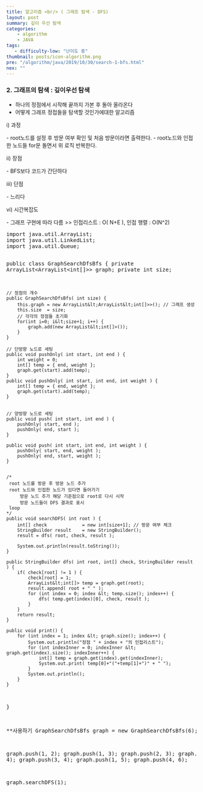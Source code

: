 ```yaml
---
title: 알고리즘 <br/> ( 그래프 탐색 - DFS)
layout: post
summary: 깊이 우선 탐색
categories: 
    - algorithm
    - JAVA
tags: 
   - difficulty-low: "난이도 중"
thumbnail: posts/icon-algorithm.png
pre: "/algorithm/java/2019/10/30/search-1-bfs.html"
nex: ""
---
```

### 2. 그래프의 탐색 : 깊이우선 탐색
 - 하나의 정점에서 시작해 끝까지 가본 후 돌아 올라온다
 - 어떻게 그래프 정접들을 탐색할 것인가에대한 알고리즘
   
<p class="bold-text"> i) 과정</p>
 - root노드를 설정 후 방문 여부 확인 및 처음 방문이라면 출력한다.
 - root노드와 인접한 노드들 for문 돌면서 위 로직 반복한다.

<p class="bold-text"> ii) 장점 </p>
 - BFS보다 코드가 간단하다
   
<p class="bold-text"> iii) 단점 </p>
 - 느리다

<p class="bold-text"> vi) 시간복잡도</p>
-  그래프 구현에 따라 다름 >>  인접리스트 : O( N+E ), 인접 행렬 : O(N^2)
<pre>
import java.util.ArrayList;
import java.util.LinkedList;
import java.util.Queue;

public class GraphSearchDfsBfs {
    private ArrayList&lt;ArrayList&lt;int[]>> graph;
    private int size;
    
    // 정점의 개수
    public GraphSearchDfsBfs( int size) {
        this.graph = new ArrayList&lt;ArrayList&lt;int[]>>(); // 그래프 생성
        this.size  = size;
        // 각각의 정점들 초기화
        for(int i=0; i&lt;size+1; i++) {
            graph.add(new ArrayList&lt;int[]>());
        }
    }
    
    // 단방향 노드로 세팅
    public void pushOnly( int start, int end ) {
        int weight = 0;
        int[] temp = { end, weight };
        graph.get(start).add(temp);
    }
    public void pushOnly( int start, int end, int weight ) {
        int[] temp = { end, weight };
        graph.get(start).add(temp);
    }
    
    
    // 양방향 노드로 세팅
    public void push( int start, int end ) {
        pushOnly( start, end );
        pushOnly( end, start );
    }
    
    public void push( int start, int end, int weight ) {
        pushOnly( start, end, weight );
        pushOnly( end, start, weight );
    }

    
    /* 
     root 노드를 방문 후 방문 노드 추가 
     root 노드와 인접한 노드가 있다면 들어가기 
         방문 노드 추가 해당 기준점으로 root로 다시 시작
         방문 노드들이 DFS 결과로 표시
     loop
    */
    public void searchDFS( int root ) {
        int[] check             = new int[size+1]; // 방문 여부 체크 
        StringBuilder result    = new StringBuilder();
        result = dfs( root, check, result );
        
        System.out.println(result.toString());
    }
    
    public StringBuilder dfs( int root, int[] check, StringBuilder result ) {
        if( check[root] != 1 ) {
            check[root] = 1;
            ArrayList&lt;int[]> temp = graph.get(root);
            result.append( root + " " );
            for (int index = 0; index &lt; temp.size(); index++) {
                dfs( temp.get(index)[0], check, result );
            }
        }
        return result;
    }
    
    public void print() {
        for (int index = 1; index &lt; graph.size(); index++) {
            System.out.println("정점 " + index + "의 인접리스트");
            for (int indexInner = 0; indexInner &lt; graph.get(index).size(); indexInner++) {
                int[] temp = graph.get(index).get(indexInner);
                System.out.print( temp[0]+"("+temp[1]+")" + " ");
            }
            System.out.println();
        }
    }
}


**사용하기
GraphSearchDfsBfs graph = new GraphSearchDfsBfs(6);

graph.push(1, 2);
graph.push(1, 3);
graph.push(2, 3);
graph.push(2, 4);
graph.push(3, 4);
graph.push(1, 5);
graph.push(4, 6);

graph.searchDFS(1);
</pre>
